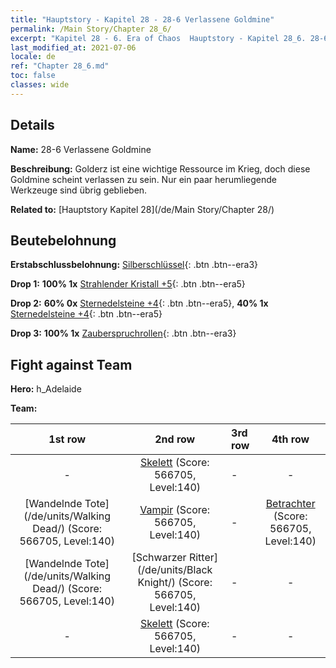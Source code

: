 ```yaml
---
title: "Hauptstory - Kapitel 28 - 28-6 Verlassene Goldmine"
permalink: /Main Story/Chapter 28_6/
excerpt: "Kapitel 28 - 6. Era of Chaos  Hauptstory - Kapitel 28_6. 28-6 Verlassene Goldmine"
last_modified_at: 2021-07-06
locale: de
ref: "Chapter 28_6.md"
toc: false
classes: wide
---
```


## Details

 **Name:** 28-6 Verlassene Goldmine

 **Beschreibung:** Golderz ist eine wichtige Ressource im Krieg, doch diese Goldmine scheint verlassen zu sein. Nur ein paar herumliegende Werkzeuge sind übrig geblieben.

 **Related to:** [Hauptstory Kapitel 28](/de/Main Story/Chapter 28/)

## Beutebelohnung

 **Erstabschlussbelohnung:** [Silberschlüssel](/ItemsDE/con_693/){: .btn .btn--era3}

 **Drop 1:** **100% 1x** [Strahlender Kristall +5](/ItemsDE/mat_101/){: .btn .btn--era5}

 **Drop 2:** **60% 0x** [Sternedelsteine +4](/ItemsDE/mat_93/){: .btn .btn--era5}, **40% 1x** [Sternedelsteine +4](/ItemsDE/mat_93/){: .btn .btn--era5}

 **Drop 3:** **100% 1x** [Zauberspruchrollen](/ItemsDE/con_694/){: .btn .btn--era3}


## Fight against Team
 **Hero:** h_Adelaide

 **Team:**


  | 1st row | 2nd row | 3rd row | 4th row |
  |:----:|:----:|:----|:----:|
  | - | [Skelett](/de/units/Skeleton/) (Score: 566705, Level:140)  | - | - |
  | [Wandelnde Tote](/de/units/Walking Dead/) (Score: 566705, Level:140)  | [Vampir](/de/units/Vampire/) (Score: 566705, Level:140)  | - | [Betrachter](/de/units/Beholder/) (Score: 566705, Level:140)  |
  | [Wandelnde Tote](/de/units/Walking Dead/) (Score: 566705, Level:140)  | [Schwarzer Ritter](/de/units/Black Knight/) (Score: 566705, Level:140)  | - | - |
  | - | [Skelett](/de/units/Skeleton/) (Score: 566705, Level:140)  | - | - |


